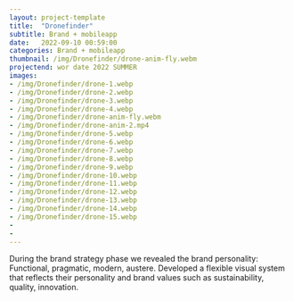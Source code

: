 ```yaml
---
layout: project-template
title:  "Dronefinder"
subtitle: Brand + mobileapp
date:   2022-09-10 00:59:00
categories: Brand + mobileapp
thumbnail: /img/Dronefinder/drone-anim-fly.webm
projectend: wor date 2022 SUMMER
images:
- /img/Dronefinder/drone-1.webp
- /img/Dronefinder/drone-2.webp
- /img/Dronefinder/drone-3.webp
- /img/Dronefinder/drone-4.webp
- /img/Dronefinder/drone-anim-fly.webm
- /img/Dronefinder/drone-anim-2.mp4
- /img/Dronefinder/drone-5.webp
- /img/Dronefinder/drone-6.webp
- /img/Dronefinder/drone-7.webp
- /img/Dronefinder/drone-8.webp
- /img/Dronefinder/drone-9.webp
- /img/Dronefinder/drone-10.webp
- /img/Dronefinder/drone-11.webp
- /img/Dronefinder/drone-12.webp
- /img/Dronefinder/drone-13.webp
- /img/Dronefinder/drone-14.webp
- /img/Dronefinder/drone-15.webp
- 
- 
---
```


During the brand strategy phase we revealed the brand personality: Functional, pragmatic, modern, austere. Developed a flexible visual system that reflects their personality and brand values such as sustainability, quality, innovation. 
